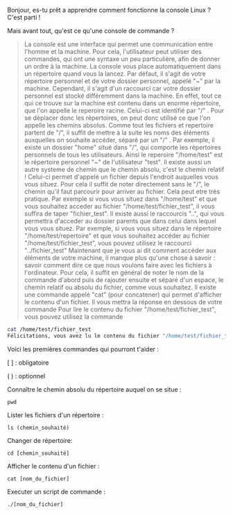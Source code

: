 Bonjour, es-tu prêt a apprendre comment fonctionne la console Linux ? C'est parti !

Mais avant tout, qu'est ce qu'une console de commande ?
> La console est une interface qui permet une communication entre l'homme et la machine. Pour cela, l'utilisateur peut utiliser des commandes, qui ont une syntaxe un peu particulière, afin de donner un ordre à la machine. 
> La console vous place automatiquement dans un répertoire quand vous la lancez. Par défaut, il s'agit de votre répertoire personnel et de votre dossier personnel, appelé "\~" par la machine. 
> Cependant, il s'agit d'un raccourci car votre dossier personnel est stocké différemment dans la machine. En effet, tout ce qui ce trouve sur la machine est contenu dans un enorme répertoire, que l'on appelle le reperoire racine. Celui-ci est identifié par "/" .
> Pour se déplacer donc les répertoires, on peut donc utilisé ce que l'on appelle les chemins absolus. Comme tout les fichiers et repertoire partent de "/", il suffit de mettre à la suite les noms des éléments auxquelles on souhaite accéder, séparé par un "/" .
> Par exemple, il existe un dossier "home" situé dans "/", qui comporte les répertoires personnels de tous les utilisateurs. Ainsi le reperoire "/home/test" est le répertoire personnel "\~" de l'utilisateur "test".
> Il existe aussi un autre systeme de chemin que le chemin absolu, c'est le chemin relatif ! Celui-ci permet d'appelé un fichier depuis l'endroit auquelles vous vous situez. Pour cela il suffit de noter directement sans le "/", le chemin qu'il faut parcourir pour arriver au fichier. Cela peut etre très pratique. 
> Par exemple si vous vous situez dans "/home/test" et que vous souhaitez acceder au fichier "/home/test/fichier_test", il vous suffira de taper "fichier_test". 
> Il existe aussi le raccourcis "..", qui vous permettra d'acceder au dossier parents que dans celui dans lequel vous vous situez.
> Par exemple, si vous vous situez dans le répertoire "/home/test/repertoire" et que vous souhaitez accéder au fichier "/home/test/fichier_test", vous pouvez utilisez le raccourci "../fichier_test"
> Maintenant que je vous ai dit comment accéder aux éléments de votre machine, il manque plus qu'une chose à savoir : savoir comment dire ce que nous voulons faire avec les fichiers à l'ordinateur. Pour cela, il suffit en général de noter le nom de la commande d'abord puis de rajouter ensuite et séparé d'un espace, le chemin relatif ou absolu du fichier, comme vous souhaitez.
> Il existe une commande appelé "cat" (pour concatener) qui permet d'afficher le contenu d'un fichier. Il vous mettra la réponse en dessous de votre commande
> Pour lire le contenu du fichier "/home/test/fichier_test", vous pouvez utilisez la commande
```bash
cat /home/test/fichier_test
Félicitations, vous avez lu le contenu du fichier "/home/test/fichier_test"
```

Voici les premières commandes qui pourront t'aider :

[ ] : obligatoire

( ) : optionnel

Connaître le chemin absolu du répertoire auquel on se situe :
```bash=
pwd
```

Lister les fichiers d'un répertoire :
```bash=
ls (chemin_souhaité)
```
Changer de répertoire:
```bash=
cd [chemin_souhaité]
```
Afficher le contenu d'un fichier :
```bash=
cat [nom_du_fichier]
```
Executer un script de commande :
```bash=
./[nom_du_fichier]
```
<!-- PAS ENCORE CONFIGURE
Voilà tu as tout ce qu'il faut pour commencer, il te suffit désormais de te connecter en ssh sur la vm. 
```bash=
ssh test@jlardenois.freeboxos.fr
```
tape ensuite 'yes' et le mot de passe (qui sera caché) 'test'
-->


